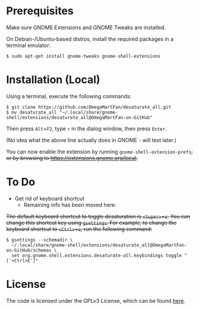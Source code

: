 Prerequisites
=============

Make sure GNOME Extensions and GNOME Tweaks are installed.

On Debian-/Ubuntu-based distros, install the required packages in a terminal
emulator:
```
$ sudo apt-get install gnome-tweaks gnome-shell-extensions
```

Installation (Local)
====================

Using a terminal, execute the following commands:

```
$ git clone https://github.com/OmegaMartFan/desaturate_all.git
$ mv desaturate_all "~/.local/share/gnome-shell/extensions/desaturate_all@OmegaMartFan-on-GitHub"
```

Then press `Alt`+`F2`, type `r` in the dialog window, then press `Enter`.

(No idea what the above line actually does in GNOME - will test later.)

You can now enable the extension by running `gnome-shell-extension-prefs`~~, or by
browsing to https://extensions.gnome.org/local.~~

To Do
=====

* Get rid of keyboard shortcut
    * Remaining info has been moved here:

~~The default keyboard shortcut to toggle desaturation is `<Super>`+`e`. You can
change this shortcut key using `gsettings`. For example, to change the keyboard
shortcut to `<Ctrl>`+`e`, run the following command:~~

```
$ gsettings --schemadir \
  ~/.local/share/gnome-shell/extensions/desaturate_all@OmegaMartFan-on-GitHub/schemas \
  set org.gnome.shell.extensions.desaturate-all.keybindings toggle "['<Ctrl>E']"
```

License
=======

The code is licensed under the GPLv3 License, which can be found [here](LICENSE).
